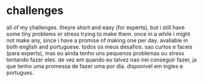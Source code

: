 # challenges
all of my challenges. theyre short and easy (for experts), but i still have some tiny problems or stress trying to make them. once in a while i might not make any, since i have a promise of making one per day. avaliable in both english and portuguese.
todos os meus desafios. sao curtos e faceis (para experts), mas eu ainda tenho uns pequenos problemas ou stress tentando fazer eles. de vez em quando eu talvez nao irei conseguir fazer, ja que tenho uma promessa de fazer uma por dia. disponivel em ingles e portugues.
